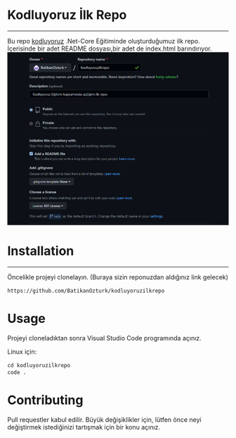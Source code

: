 # Kodluyoruz İlk Repo

***

Bu repo [kodluyoruz](http://kodluyoruz.org) .Net-Core Eğitiminde oluşturduğumuz ilk repo. İçerisinde bir adet README dosyası,bir adet de index.html barındırıyor.
![aciklama](\img\kodluyoruzpng.png)

# Installation

***

Öncelikle projeyi clonelayın. (Buraya sizin reponuzdan aldığınız link gelecek)

```
https://github.com/BatikanOzturk/kodluyoruzilkrepo 
```

# Usage

Projeyi cloneladıktan sonra Visual Studio Code programında açınız.

Linux için:

```
cd kodluyoruzilkrepo
code .
```

# Contributing

Pull requestler kabul edilir. Büyük değişiklikler için, lütfen önce neyi değiştirmek istediğinizi tartışmak için bir konu açınız.
